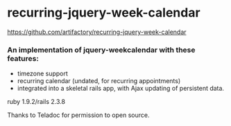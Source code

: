 recurring-jquery-week-calendar
=============================================================
https://github.com/artifactory/recurring-jquery-week-calendar


### An implementation of jquery-weekcalendar with these features:
- timezone support
- recurring calendar (undated, for recurring appointments)
- integrated into a skeletal rails app, with Ajax updating of persistent data.

ruby 1.9.2/rails 2.3.8

Thanks to Teladoc for permission to open source.
